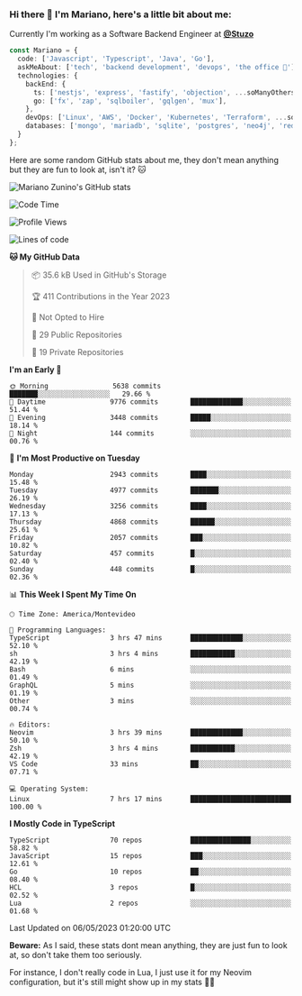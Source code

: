### Hi there 👋 I'm Mariano, here's a little bit about me:

Currently I'm working as a Software Backend Engineer at [**@Stuzo**](https://www.stuzo.com/)

```ts
const Mariano = {
  code: ['Javascript', 'Typescript', 'Java', 'Go'],
  askMeAbout: ['tech', 'backend development', 'devops', 'the office 💼'],
  technologies: {
    backEnd: {
      ts: ['nestjs', 'express', 'fastify', 'objection', ...soManyOthersFrameworks],
      go: ['fx', 'zap', 'sqlboiler', 'gqlgen', 'mux'],
    },
    devOps: ['Linux', 'AWS', 'Docker', 'Kubernetes', 'Terraform', ...soManyOthersTools],
    databases: ['mongo', 'mariadb', 'sqlite', 'postgres', 'neo4j', 'redis'],
  }
};
```

Here are some random GitHub stats about me, they don't mean anything but they are fun to look at, isn't it? 🐱

![Mariano Zunino's GitHub stats](https://github-readme-stats.vercel.app/api?username=marianozunino&count_private=true&show_icons=true&theme=radical)

<!--START_SECTION:waka-->
![Code Time](http://img.shields.io/badge/Code%20Time-720%20hrs%2019%20mins-blue)

![Profile Views](http://img.shields.io/badge/Profile%20Views-0-blue)

![Lines of code](https://img.shields.io/badge/From%20Hello%20World%20I%27ve%20Written-7.0%20million%20lines%20of%20code-blue)

**🐱 My GitHub Data** 

> 📦 35.6 kB Used in GitHub's Storage 
 > 
> 🏆 411 Contributions in the Year 2023
 > 
> 🚫 Not Opted to Hire
 > 
> 📜 29 Public Repositories 
 > 
> 🔑 19 Private Repositories 
 > 
**I'm an Early 🐤** 

```text
🌞 Morning                5638 commits        ███████░░░░░░░░░░░░░░░░░░   29.66 % 
🌆 Daytime                9776 commits        █████████████░░░░░░░░░░░░   51.44 % 
🌃 Evening                3448 commits        █████░░░░░░░░░░░░░░░░░░░░   18.14 % 
🌙 Night                  144 commits         ░░░░░░░░░░░░░░░░░░░░░░░░░   00.76 % 
```
📅 **I'm Most Productive on Tuesday** 

```text
Monday                   2943 commits        ████░░░░░░░░░░░░░░░░░░░░░   15.48 % 
Tuesday                  4977 commits        ███████░░░░░░░░░░░░░░░░░░   26.19 % 
Wednesday                3256 commits        ████░░░░░░░░░░░░░░░░░░░░░   17.13 % 
Thursday                 4868 commits        ██████░░░░░░░░░░░░░░░░░░░   25.61 % 
Friday                   2057 commits        ███░░░░░░░░░░░░░░░░░░░░░░   10.82 % 
Saturday                 457 commits         █░░░░░░░░░░░░░░░░░░░░░░░░   02.40 % 
Sunday                   448 commits         █░░░░░░░░░░░░░░░░░░░░░░░░   02.36 % 
```


📊 **This Week I Spent My Time On** 

```text
🕑︎ Time Zone: America/Montevideo

💬 Programming Languages: 
TypeScript               3 hrs 47 mins       █████████████░░░░░░░░░░░░   52.10 % 
sh                       3 hrs 4 mins        ███████████░░░░░░░░░░░░░░   42.19 % 
Bash                     6 mins              ░░░░░░░░░░░░░░░░░░░░░░░░░   01.49 % 
GraphQL                  5 mins              ░░░░░░░░░░░░░░░░░░░░░░░░░   01.19 % 
Other                    3 mins              ░░░░░░░░░░░░░░░░░░░░░░░░░   00.74 % 

🔥 Editors: 
Neovim                   3 hrs 39 mins       █████████████░░░░░░░░░░░░   50.10 % 
Zsh                      3 hrs 4 mins        ███████████░░░░░░░░░░░░░░   42.19 % 
VS Code                  33 mins             ██░░░░░░░░░░░░░░░░░░░░░░░   07.71 % 

💻 Operating System: 
Linux                    7 hrs 17 mins       █████████████████████████   100.00 % 
```

**I Mostly Code in TypeScript** 

```text
TypeScript               70 repos            ███████████████░░░░░░░░░░   58.82 % 
JavaScript               15 repos            ███░░░░░░░░░░░░░░░░░░░░░░   12.61 % 
Go                       10 repos            ██░░░░░░░░░░░░░░░░░░░░░░░   08.40 % 
HCL                      3 repos             █░░░░░░░░░░░░░░░░░░░░░░░░   02.52 % 
Lua                      2 repos             ░░░░░░░░░░░░░░░░░░░░░░░░░   01.68 % 
```




 Last Updated on 06/05/2023 01:20:00 UTC
<!--END_SECTION:waka-->

**Beware:** As I said, these stats dont mean anything, they are just fun to look at, so don't take them too seriously.

For instance, I don't really code in Lua, I just use it for my Neovim configuration, but it's still might show up in my stats 🤷‍♂️
